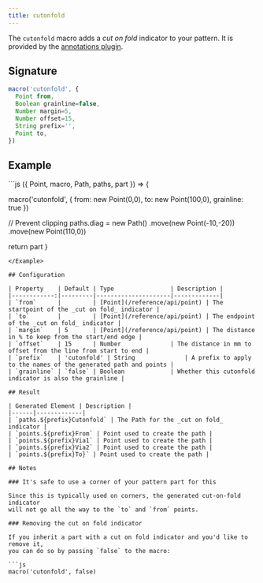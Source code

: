 ```yaml
---
title: cutonfold
---
```


The `cutonfold` macro adds a _cut on fold_ indicator to your pattern.
It is provided by the [annotations plugin](/reference/plugins/annotations).

## Signature

```js
macro('cutonfold', {
  Point from,
  Boolean grainline=false,
  Number margin=5,
  Number offset=15,
  String prefix='',
  Point to,
})
```

## Example

<Example caption="Example of the cut on fold indicator added by this macro">
```js
({ Point, macro, Path, paths, part }) => {

  macro('cutonfold', {
    from: new Point(0,0),
    to: new Point(100,0),
    grainline: true
  })

  // Prevent clipping
  paths.diag = new Path()
    .move(new Point(-10,-20))
    .move(new Point(110,0))

  return part
}
```
</Example>

## Configuration

| Property    | Default | Type                | Description |
|------------:|---------|---------------------|-------------|
| `from`      |         | [Point](/reference/api/point) | The startpoint of the _cut on fold_ indicator |
| `to`        |         | [Point](/reference/api/point) | The endpoint of the _cut on fold_ indicator |
| `margin`    | 5       | [Point](/reference/api/point) | The distance in % to keep from the start/end edge |
| `offset`    | 15      | Number              | The distance in mm to offset from the line from start to end |
| `prefix`    | 'cutonfold' | String              | A prefix to apply to the names of the generated path and points |
| `grainline` | `false` | Boolean             | Whether this cutonfold indicator is also the grainline |

## Result

| Generated Element | Description |
|------|-------------|
| `paths.${prefix}Cutonfold` | The Path for the _cut on fold_ indicator |
| `points.${prefix}From` | Point used to create the path |
| `points.${prefix}Via1` | Point used to create the path |
| `points.${prefix}Via2` | Point used to create the path |
| `points.${prefix}To}` | Point used to create the path |

## Notes

### It's safe to use a corner of your pattern part for this

Since this is typically used on corners, the generated cut-on-fold indicator
will not go all the way to the `to` and `from` points.

### Removing the cut on fold indicator

If you inherit a part with a cut on fold indicator and you'd like to remove it,
you can do so by passing `false` to the macro:

```js
macro('cutonfold', false)
```
